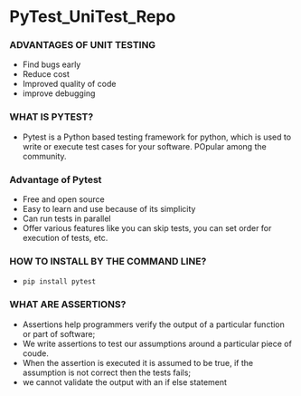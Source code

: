 # PyTest_UniTest_Repo

### ADVANTAGES OF UNIT TESTING

- Find bugs early
- Reduce cost
- Improved quality of code
- improve debugging

### WHAT IS PYTEST?

- Pytest is a Python based testing framework for python, which is used to write or execute test cases for your software. POpular among the community.

### Advantage of Pytest

- Free and open source
- Easy to learn and use because of its simplicity
- Can run tests in parallel
- Offer various features like you can skip tests, you can set order for execution of tests, etc.

### HOW TO INSTALL BY THE COMMAND LINE?

- `pip install pytest`

### WHAT ARE ASSERTIONS?

- Assertions help programmers verify the output of a particular function or part of software;
- We write assertions to test our assumptions around a particular piece of coude.
- When the assertion is executed it is assumed to be true, if the assumption is not correct then the tests fails;
- we cannot validate the output with an if else statement
